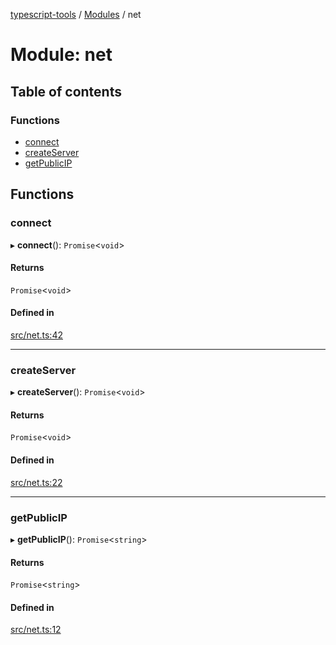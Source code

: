 [typescript-tools](../README.md) / [Modules](../modules.md) / net

# Module: net

## Table of contents

### Functions

- [connect](net.md#connect)
- [createServer](net.md#createserver)
- [getPublicIP](net.md#getpublicip)

## Functions

### connect

▸ **connect**(): `Promise`<`void`\>

#### Returns

`Promise`<`void`\>

#### Defined in

[src/net.ts:42](https://github.com/jonathanchowjh/ts-utils/blob/9c0d20c/src/net.ts#L42)

---

### createServer

▸ **createServer**(): `Promise`<`void`\>

#### Returns

`Promise`<`void`\>

#### Defined in

[src/net.ts:22](https://github.com/jonathanchowjh/ts-utils/blob/9c0d20c/src/net.ts#L22)

---

### getPublicIP

▸ **getPublicIP**(): `Promise`<`string`\>

#### Returns

`Promise`<`string`\>

#### Defined in

[src/net.ts:12](https://github.com/jonathanchowjh/ts-utils/blob/9c0d20c/src/net.ts#L12)
